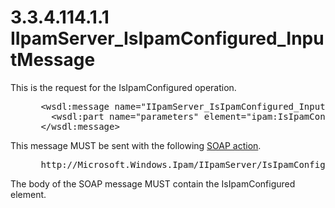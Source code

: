 <html dir="LTR" xmlns:mshelp="http://msdn.microsoft.com/mshelp" xmlns:ddue="http://ddue.schemas.microsoft.com/authoring/2003/5" xmlns:xlink="http://www.w3.org/1999/xlink" xmlns:tool="http://www.microsoft.com/tooltip">
 <body>
 <div id="header">
 <h1 class="heading">3.3.4.114.1.1 IIpamServer_IsIpamConfigured_InputMessage</h1>
 </div>
 <div id="mainSection">
 <div id="mainBody">
 <div id="allHistory" class="saveHistory"></div>
 <div id="sectionSection0" class="section" name="collapseableSection">
 

<p>This is the request for the IsIpamConfigured operation.</p>

<dl>
<dd>
<div><pre> &lt;wsdl:message name=&quot;IIpamServer_IsIpamConfigured_InputMessage&quot;&gt;
   &lt;wsdl:part name=&quot;parameters&quot; element=&quot;ipam:IsIpamConfigured&quot; /&gt;
 &lt;/wsdl:message&gt;
</pre></div>
</dd></dl>

<p>This message MUST be sent with the following <a href="21b4a631-8f28-420f-822f-c5f879d5046e.md#gt_c1358651-96c1-4ce0-8e1f-b0b7a94145e3">SOAP action</a>.</p>

<dl>
<dd>
<div><pre> http://Microsoft.Windows.Ipam/IIpamServer/IsIpamConfigured
</pre></div>
</dd></dl>

<p>The body of the SOAP message MUST contain the
IsIpamConfigured element.</p>


 </div>
 </div>
 </div>
 </body>
</html>